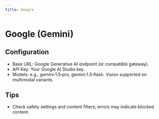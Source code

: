 ```yaml
---
title: Google
---
```


# Google (Gemini)

## Configuration
- Base URL: Google Generative AI endpoint (or compatible gateway).
- API Key: Your Google AI Studio key.
- Models: e.g., gemini‑1.5‑pro, gemini‑1.5‑flash. Vision supported on multimodal variants.

## Tips
- Check safety settings and content filters; errors may indicate blocked content.

